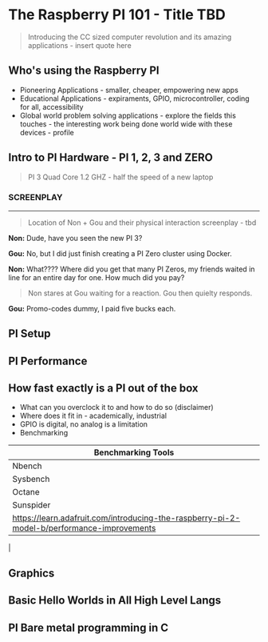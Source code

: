 #  The Raspberry PI 101 - Title TBD

> Introducing the CC sized computer revolution and its amazing applications - insert quote here


## Who's using the Raspberry PI

* Pioneering Applications - smaller, cheaper, empowering new apps
* Educational Applications - expiraments, GPIO, microcontroller, coding for all, accessibility
* Global world problem solving applications - explore the fields this touches - the interesting work being done world wide with these devices - profile



## Intro to PI Hardware - PI 1, 2, 3 and ZERO


> PI 3 Quad Core 1.2 GHZ - half the speed of a new laptop


### SCREENPLAY



---


> Location of Non + Gou and their physical interaction screenplay - tbd

**Non:** Dude, have you seen the new PI 3?

**Gou:** No, but I did just finish creating a PI Zero cluster using Docker. 

**Non:** What????  Where did you get that many PI Zeros, my friends waited in line for an entire day for one. How much did you pay? 

> Non stares at Gou waiting for a reaction. Gou then quielty responds.  

**Gou:** Promo-codes dummy, I paid five bucks each.










## PI Setup


## PI Performance


## How fast exactly is a PI out of the box

* What can you overclock it to and how to do so (disclaimer)
* Where does it fit in - academically, industrial
* GPIO is digital, no analog is a limitation
* Benchmarking

| Benchmarking Tools |
| -- |
| Nbench |
| Sysbench |
| Octane |
| Sunspider |
| [https://learn.adafruit.com/introducing-the-raspberry-pi-2-model-b/performance-improvements ](https://learn.adafruit.com/introducing-the-raspberry-pi-2-model-b/performance-improvements )
 |


## Graphics


## Basic Hello Worlds in All High Level Langs


## PI Bare metal programming in C




















